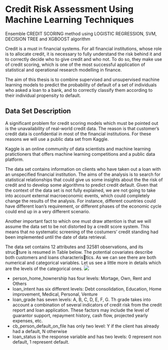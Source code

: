 # Credit Risk Assessment Using Machine Learning Techniques
Ensemble CREDIT SCORING method using LOGISTIC REGRESSION, SVM, DECISION TREE and XGBOOST algorithm 

Credit is a must in financial systems. For all financial institutions, whose role is to allocate credit, it is necessary to fully understand the risk behind it and to correctly decide who to give credit and who not. To do so, they make use of credit scoring, which is one of the most successful application of statistical and operational research modelling in finance.

The aim of this thesis is to combine supervised and unsupervised machine learning models to predict the probability of default of a set of individuals who asked a loan to a bank, and to correctly classify them according to their individual propensity to default.

## Data Set Description
A significant problem for credit scoring models which must be pointed out is the unavailability of real-world credit data. The reason is that customer’s credit data is confidential in most of the financial institutions. For these reasons we will use a public data set from Kaggle.

Kaggle is an online community of data scientists and machine learning pratictioners that offers machine learning competitions and a public data platform.

The data set contains information on clients who have taken out a loan with
an unspecified financial institution. The aims of the analysis is to search for
statistical relationships that could give us some insights about the the risk
of credit and to develop some algorithms to predict credit default. Given
that the context of the data set is not fully explained, we are not going to
take into account external macroeconomic events, which could completely
change the results of the analysis. For instance, different countries could
have different loan’s requirement, or different phases of the economic cycle
could end up in a very different scenario.

Another important fact to which one must draw attention is that we will
assume the data set to be not distorted by a credit score system. This
means that no systematic screening of the costumers’ credit standing had
been implemented until the date of data retrieval.

The data set contains 12 attributes and 32581 observations, and its structure is resumed in Table below.
The potential covariates describe both customers and loans characteristics. As we can see there are both numerical and categorical variables. Let us see a little more in details which are the levels of the categorical ones.
![](https://i.imgur.com/JPlfCww.jpg)
* person_home_hownership has four levels: Mortage, Own, Rent and
Others
* loan_intent has six different levels: Debt consolidation, Education,
Home improvement, Medical, Personal, Venture
* loan_grade has seven levels: A, B, C, D, E, F, G. Th grade takes
into account a combination of several indicators of credit risk from the
credit report and loan application. These factors may include the level
of guarantor support, repayment history, cash flow, projected yearly expenses, etc.
* cb_person_default_on_file has only two level: Y if the client has
already had a default, N otherwise
* loan_status is the response variable and has two levels: 0 represent
non default, 1 represent default.

